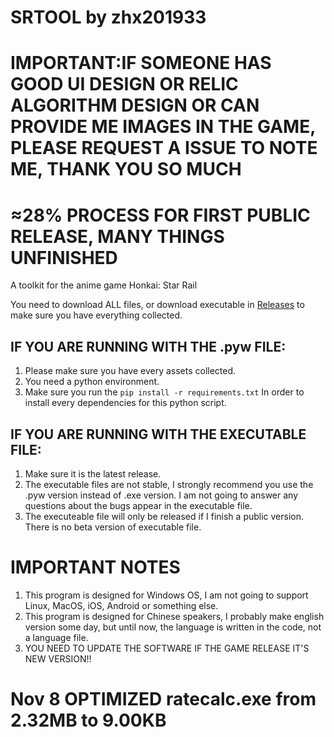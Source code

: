 # SRTOOL by zhx201933

# IMPORTANT:IF SOMEONE HAS GOOD UI DESIGN OR RELIC ALGORITHM DESIGN OR CAN PROVIDE ME IMAGES IN THE GAME, PLEASE REQUEST A ISSUE TO NOTE ME, THANK YOU SO MUCH

# ≈28% PROCESS FOR FIRST PUBLIC RELEASE, MANY THINGS UNFINISHED
A toolkit for the anime game Honkai: Star Rail

You need to download ALL files, or download executable in [Releases](https://github.com/Bugstudios/srtool/releases) to make sure you have everything collected.

## IF YOU ARE RUNNING WITH THE .pyw FILE:
  1. Please make sure you have every assets collected.
  2. You need a python environment.
  3. Make sure you run the
     `pip install -r requirements.txt`
     In order to install every dependencies for this python script.
     
## IF YOU ARE RUNNING WITH THE EXECUTABLE FILE:
  1. Make sure it is the latest release.
  2. The executable files are not stable, I strongly recommend you use the .pyw version instead of .exe version. I am not going to answer any questions about the bugs appear in the executable file.
  3. The executeable file will only be released if I finish a public version. There is no beta version of executable file.

# IMPORTANT NOTES
  1. This program is designed for Windows OS, I am not going to support Linux, MacOS, iOS, Android or something else.
  2. This program is designed for Chinese speakers, I probably make english version some day, but until now, the language is written in the code, not a language file.
  3. YOU NEED TO UPDATE THE SOFTWARE IF THE GAME RELEASE IT'S NEW VERSION!!

# Nov 8 OPTIMIZED ratecalc.exe from 2.32MB to 9.00KB
